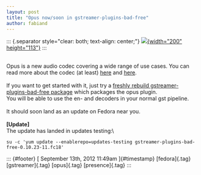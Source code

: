 ```yaml
---
layout: post
title: "Opus now/soon in gstreamer-plugins-bad-free"
author: fabiand
---
```




::: {.separator style="clear: both; text-align: center;"}
[![](http://upload.wikimedia.org/wikipedia/commons/thumb/0/02/Opus_logo2.svg/320px-Opus_logo2.svg.png){width="200"
height="113"}](http://upload.wikimedia.org/wikipedia/commons/thumb/0/02/Opus_logo2.svg/320px-Opus_logo2.svg.png)
:::

\
Opus is a new audio codec covering a wide range of use cases. You can
read more about the codec (at least)
[here](http://en.wikipedia.org/wiki/Opus_%28audio_format%29) and
[here](http://www.xiph.org/press/2012/rfc-6716/).\
\
If you want to get started with it, just try a [freshly rebuild
gstreamer-plugins-bad-free
package](https://admin.fedoraproject.org/updates/gstreamer-plugins-bad-free-0.10.23-8.fc17)
which packages the opus plugin.\
You will be able to use the en- and decoders in your normal gst
pipeline.\
\
It should soon land as an update on Fedora near you.\
\
**\[Update\]**\
The update has landed in updates testing:\

``` {#comment_text_6 .bz_comment_text}
su -c 'yum update --enablerepo=updates-testing gstreamer-plugins-bad-free-0.10.23-11.fc18'
```

::: {#footer}
[ September 13th, 2012 11:49am ]{#timestamp} [fedora]{.tag}
[gstreamer]{.tag} [opus]{.tag} [presence]{.tag}
:::
